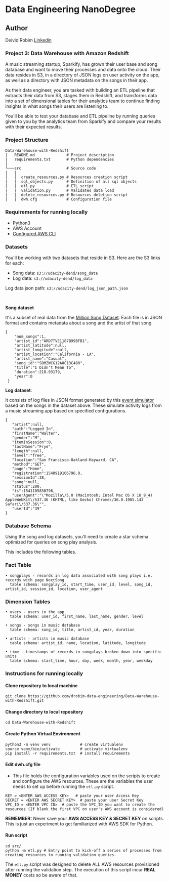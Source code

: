 # Data Engineering NanoDegree

## Author
Deivid Robim [Linkedin](https://www.linkedin.com/in/deivid-robim-200b3330/)

### Project 3: Data Warehouse with Amazon Redshift

A music streaming startup, Sparkify, has grown their user base and song database and want to move their processes and data onto the cloud.
Their data resides in S3, in a directory of JSON logs on user activity on the app, as well as a directory with JSON metadata on the songs in their app.

As their data engineer, you are tasked with building an ETL pipeline that extracts their data from S3, stages them in Redshift, and transforms data into a set of dimensional tables for their analytics team to continue finding insights in what songs their users are listening to.

You'll be able to test your database and ETL pipeline by running queries given to you by the analytics team from Sparkify and compare your results with their expected results.

### Project Structure
```
Data-Warehouse-with-Redshift
│   README.md              # Project description
|   requirements.txt       # Python dependencies
│
└───src                    # Source code
|   |
│   │  create_resources.py # Resources creation script
|   |  sql_objects.py      # Definition of all sql objects
|   |  etl.py              # ETL script
|   |  validation.py       # Validates data load
|   |  delete_resources.py # Resources deletion script
|   |  dwh.cfg             # Configuration file
```

### Requirements for running locally
- Python3
- AWS Account
- [Configured AWS CLI](https://docs.aws.amazon.com/cli/latest/userguide/cli-configure-quickstart.html)

### Datasets

You'll be working with two datasets that reside in S3. Here are the S3 links for each:

- Song data: `s3://udacity-dend/song_data`
- Log data: `s3://udacity-dend/log_data`

Log data json path: `s3://udacity-dend/log_json_path.json`

<br />

**Song dataset**

It's a subset of real data from the [Million Song Dataset](https://labrosa.ee.columbia.edu/millionsong/).
Each file is in JSON format and contains metadata about a song and the artist of that song
```
{
    "num_songs":1,
    "artist_id":"ARD7TVE1187B99BFB1",
    "artist_latitude":null,
    "artist_longitude":null,
    "artist_location":"California - LA",
    "artist_name":"Casual",
    "song_id":"SOMZWCG12A8C13C480",
    "title":"I Didn't Mean To",
    "duration":218.93179,
    "year":0
 }
```

**Log dataset**:

It consists of log files in JSON format generated by this [event simulator](https://github.com/Interana/eventsim) based on the songs in the dataset above.
These simulate activity logs from a music streaming app based on specified configurations.
```
{
   "artist":null,
   "auth":"Logged In",
   "firstName":"Walter",
   "gender":"M",
   "itemInSession":0,
   "lastName":"Frye",
   "length":null,
   "level":"free",
   "location":"San Francisco-Oakland-Hayward, CA",
   "method":"GET",
   "page":"Home",
   "registration":1540919166796.0,
   "sessionId":38,
   "song":null,
   "status":200,
   "ts":1541105830796,
   "userAgent":"\"Mozilla\/5.0 (Macintosh; Intel Mac OS X 10_9_4) AppleWebKit\/537.36 (KHTML, like Gecko) Chrome\/36.0.1985.143 Safari\/537.36\"",
   "userId":"39"
}
```
### Database Schema

Using the song and log datasets, you'll need to create a star schema optimized for queries on song play analysis.

This includes the following tables.

### Fact Table
```
• songplays - records in log data associated with song plays i.e. records with page NextSong
  table schema: songplay_id, start_time, user_id, level, song_id, artist_id, session_id, location, user_agent
```
### Dimension Tables
```
• users - users in the app
  table schema: user_id, first_name, last_name, gender, level

• songs - songs in music database
  table schema: song_id, title, artist_id, year, duration

• artists - artists in music database
  table schema: artist_id, name, location, latitude, longitude

• time - timestamps of records in songplays broken down into specific units
  table schema: start_time, hour, day, week, month, year, weekday
```
### Instructions for running locally

#### Clone repository to local machine
```
git clone https://github.com/drobim-data-engineering/Data-Warehouse-with-Redshift.git
```

#### Change directory to local repository
```
cd Data-Warehouse-with-Redshift
```

#### Create Python Virtual Environment
```
python3 -m venv venv             # create virtualenv
source venv/bin/activate         # activate virtualenv
pip install -r requirements.txt  # install requirements
```

#### Edit dwh.cfg file

- This file holds the configuration variables used on the scripts to create and configure the AWS resources.
These are the variables the user needs to set up before running the `etl.py` script.

```
KEY = <ENTER AWS ACCESS KEY>   # paste your user Access Key
SECRET = <ENTER AWS SECRET KEY>  # paste your user Secret Key
VPC_ID = <ENTER VPC ID>  # paste the VPC_ID you want to create the resources (If blank the first VPC on user's AWS account is considered)
```
<b>REMEMBER:</b> Never save your <b>AWS ACCESS KEY & SECRET KEY</b> on scripts.
This is just an experiment to get familiarized with AWS SDK for Python.

#### Run script
```
cd src/
python -m etl.py # Entry point to kick-off a series of processes from creating resources to running validation queries.
```
The `etl.py` script was designed to delete ALL AWS resources provisioned after running the validation step.
The execution of this script incur <b>REAL MONEY</b> costs so be aware of that.
